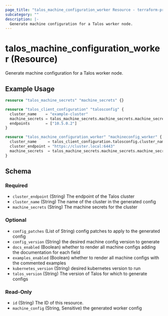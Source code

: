 ```yaml
---
page_title: "talos_machine_configuration_worker Resource - terraform-provider-talos"
subcategory: ""
description: |-
  Generate machine configuration for a Talos worker node.
---
```


# talos_machine_configuration_worker (Resource)

Generate machine configuration for a Talos worker node.

## Example Usage

```terraform
resource "talos_machine_secrets" "machine_secrets" {}

resource "talos_client_configuration" "talosconfig" {
  cluster_name    = "example-cluster"
  machine_secrets = talos_machine_secrets.machine_secrets.machine_secrets
  endpoints       = ["10.5.0.2"]
}

resource "talos_machine_configuration_worker" "machineconfig_worker" {
  cluster_name     = talos_client_configuration.talosconfig.cluster_name
  cluster_endpoint = "https://cluster.local:6443"
  machine_secrets  = talos_machine_secrets.machine_secrets.machine_secrets
}
```
<!-- schema generated by tfplugindocs -->
## Schema

### Required

- `cluster_endpoint` (String) The endpoint of the Talos cluster
- `cluster_name` (String) The name of the cluster in the generated config
- `machine_secrets` (String) The machine secrets for the cluster

### Optional

- `config_patches` (List of String) config patches to apply to the generated config
- `config_version` (String) the desired machine config version to generate
- `docs_enabled` (Boolean) whether to render all machine configs adding the documentation for each field
- `examples_enabled` (Boolean) whether to render all machine configs with the commented examples
- `kubernetes_version` (String) desired kubernetes version to run
- `talos_version` (String) The version of Talos for which to generate configs

### Read-Only

- `id` (String) The ID of this resource.
- `machine_config` (String, Sensitive) the generated worker config
